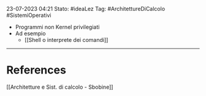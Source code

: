 23-07-2023 04:21
Stato: #ideaLez 
Tag: #ArchitettureDiCalcolo #SistemiOperativi

- Programmi non Kernel privilegiati
- Ad esempio
	- [[Shell o interprete dei comandi]]


---
# References 
[[Architetture e Sist. di calcolo - Sbobine]]
